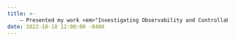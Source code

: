 ```yaml
---
title: >-
    — Presented my work <em>"Investigating Observability and Controllability of Water Quality Dynamics in Water Networks"</em> at INFORMS Annual Meeting, Indianapolis, IN. <a href="https://www.researchgate.net/publication/364383438_Investigating_Observability_and_Controllability_of_Water_Quality_Dynamics_in_Water_Networks" target="_blank">[Presentation]</a>
date: 2022-10-18 12:00:00 -0400
---
```

